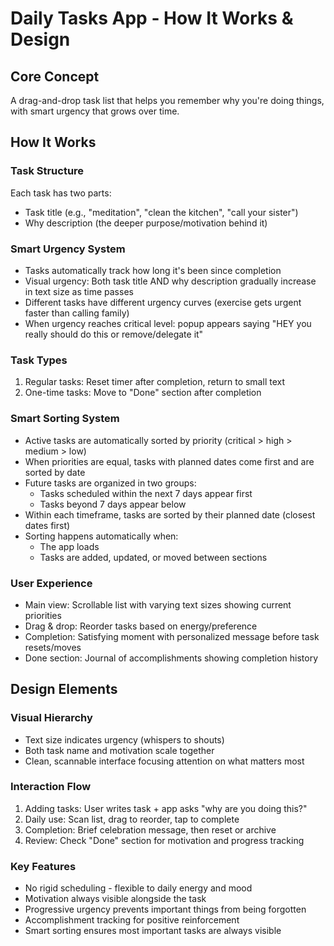# Daily Tasks App - How It Works & Design
## Core Concept
A drag-and-drop task list that helps you remember why you're doing things, with smart urgency that grows over time.
## How It Works
### Task Structure
Each task has two parts:
- Task title (e.g., "meditation", "clean the kitchen", "call your sister")
- Why description (the deeper purpose/motivation behind it)
### Smart Urgency System
- Tasks automatically track how long it's been since completion
- Visual urgency: Both task title AND why description gradually increase in text size as time passes
- Different tasks have different urgency curves (exercise gets urgent faster than calling family)
- When urgency reaches critical level: popup appears saying "HEY you really should do this or remove/delegate it"
### Task Types
1. Regular tasks: Reset timer after completion, return to small text
2. One-time tasks: Move to "Done" section after completion

### Smart Sorting System
- Active tasks are automatically sorted by priority (critical > high > medium > low)
- When priorities are equal, tasks with planned dates come first and are sorted by date
- Future tasks are organized in two groups:
  - Tasks scheduled within the next 7 days appear first
  - Tasks beyond 7 days appear below
- Within each timeframe, tasks are sorted by their planned date (closest dates first)
- Sorting happens automatically when:
  - The app loads
  - Tasks are added, updated, or moved between sections

### User Experience
- Main view: Scrollable list with varying text sizes showing current priorities
- Drag & drop: Reorder tasks based on energy/preference
- Completion: Satisfying moment with personalized message before task resets/moves
- Done section: Journal of accomplishments showing completion history
## Design Elements
### Visual Hierarchy
- Text size indicates urgency (whispers to shouts)
- Both task name and motivation scale together
- Clean, scannable interface focusing attention on what matters most
### Interaction Flow
1. Adding tasks: User writes task + app asks "why are you doing this?"
2. Daily use: Scan list, drag to reorder, tap to complete
3. Completion: Brief celebration message, then reset or archive
4. Review: Check "Done" section for motivation and progress tracking
### Key Features
- No rigid scheduling - flexible to daily energy and mood
- Motivation always visible alongside the task
- Progressive urgency prevents important things from being forgotten
- Accomplishment tracking for positive reinforcement
- Smart sorting ensures most important tasks are always visible